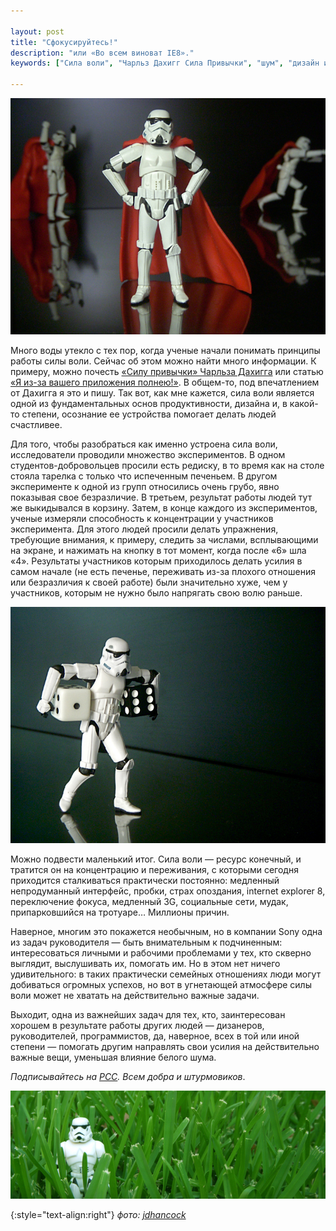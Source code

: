 ```yaml
---

layout: post
title: "Сфокусируйтесь!"
description: "или «Во всем виноват IE8»."
keywords: ["Сила воли", "Чарльз Дахигг Сила Привычки", "шум", "дизайн интерфейсов"]

---
```


![](/assets/articles-assets/picrandom/trooper-hero.jpg)

Много воды утекло с тех пор, когда ученые начали понимать принципы работы
силы воли. Сейчас об этом можно найти много информации. К примеру, можно почесть
[«Силу привычки» Чарльза Дахигга][0] или статью [«Я из-за вашего приложения полнею!»][1].
В общем-то, под впечатлением от Дахигга я это и пишу. Так вот, как мне кажется,
сила воли является одной из фундаментальных основ продуктивности, дизайна и,
в какой-то степени, осознание ее устройства помогает делать людей счастливее.

Для того, чтобы разобраться как именно устроена сила воли, исследователи
проводили множество экспериментов. В одном студентов-добровольцев просили есть
редиску, в то время как на столе стояла тарелка с только что испеченным печеньем.
В другом эксперименте к одной из групп относились очень грубо, явно показывая
свое безразличие. В третьем, результат работы людей тут же выкидывался в корзину.
Затем, в конце каждого из экспериментов, ученые измеряли способность
к концентрации у участников эксперимента. Для этого людей просили делать
упражнения, требующие внимания, к примеру, следить за числами, всплывающими
на экране, и нажимать на кнопку в тот момент, когда после «6» шла «4».
Результаты участников которым приходилось делать усилия в самом начале (не есть
печенье, переживать из-за плохого отношения или безразличия к своей
работе) были значительно хуже, чем у участников, которым не нужно было
напрягать свою волю раньше.

![](/assets/articles-assets/picrandom/trooper-1.jpg)

Можно подвести маленький итог. Сила воли — ресурс конечный, и тратится он
на концентрацию и переживания, с которыми сегодня приходится сталкиваться
практически постоянно: медленный непродуманный интерфейс, пробки, страх опоздания,
internet explorer 8, переключение фокуса, медленный 3G, социальные сети, мудак,
припарковшийся на тротуаре… Миллионы причин.

Наверное, многим это покажется необычным, но в компании Sony одна из задач
руководителя — быть внимательным к подчиненным: интересоваться личными и
рабочими проблемами у тех, кто скверно выглядит, выслушивать их, помогать им.
Но в этом нет ничего удивительного: в таких практически семейных отношениях люди
могут добиваться огромных успехов, но вот в угнетающей атмосфере силы воли может
не хватать на действительно важные задачи.

Выходит, одна из важнейших задач для тех, кто, заинтересован хорошем
в результате работы других людей — дизанеров, руководителей, программистов, да,
наверное, всех в той или иной степени — помогать другим направлять свои усилия
на действительно важные вещи, уменьшая влияние белого шума.

_Подписывайтесь на [РСС][0]. Всем добра и штурмовиков_.

![](/assets/articles-assets/footer/trooper-3.jpg)

{:style="text-align:right"}
_фото: [jdhancock][pics]_

[0]: http://www.ozon.ru/context/detail/id/19157509/
[1]: http://www.uxfox.ru/your-app-makes-me-fat/
[2]: http://www.ozon.ru/context/detail/id/2746442/
[pics]: https://www.flickr.com/photos/jdhancock/
